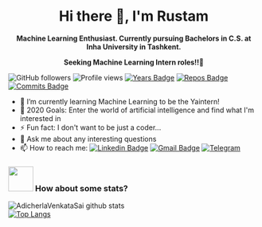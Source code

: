 <!--
**Rustam-Z/Rustam-Z** is a ✨ _special_ ✨ repository because its `README.md` (this file) appears on your GitHub profile.

Here are some ideas to get you started:

- 🔭 I’m currently working on ...
- 🌱 I’m currently learning ...
- 👯 I’m looking to collaborate with other developers
- 🤔 I’m looking for help with ...
- 💬 Ask me about ...
- 📫 How to reach me: ...
- 😄 Pronouns: ...
- ⚡ Fun fact: ...
- 🔮 <img src="https://media.giphy.com/media/WUlplcMpOCEmTGBtBW/giphy.gif" width="35">
<p align="left"> <img src="https://komarev.com/ghpvc/?username=Rustam-Z" alt="Rustam-Z" /> </p> 
-->

<h1 align="center">Hi there 👋, I'm Rustam </h1>
<p align="center"><b> Machine Learning Enthusiast. Currently pursuing Bachelors in C.S. at Inha University in Tashkent.
 </b>
</p>
<p align="center"><b>Seeking Machine Learning Intern roles!!🚀</b></p>

![GitHub followers](https://img.shields.io/github/followers/Rustam-Z?label=Follow&style=social) 
![Profile views](https://gpvc.arturio.dev/Rustam-Z) 
[![Years Badge](https://badges.pufler.dev/years/Rustam-Z)](https://badges.pufler.dev/years/Rustam-Z)
[![Repos Badge](https://badges.pufler.dev/repos/Rustam-Z)](https://badges.pufler.dev/repos/Rustam-Z)
[![Commits Badge](https://badges.pufler.dev/commits/monthly/Rustam-Z)](https://badges.pufler.dev/commits/monthly/Rustam-Z)

- 🔭 I’m currently learning Machine Learning to be the Yaintern!
- 🥅 2020 Goals: Enter the world of artificial intelligence and find what I'm interested in
- ⚡ Fun fact: I don't want to be just a coder...
- 💬 Ask me about any interesting questions 
- 📫 How to reach me:
[![Linkedin Badge](https://img.shields.io/badge/-LinkedIn-blue?style=flat-square&logo=Linkedin&logoColor=white&link=https://www.linkedin.com/in/yako-ism/)](https://www.linkedin.com/in/rustam-zokirov-6476b71a2/) 
[![Gmail Badge](https://img.shields.io/badge/-Gmail-c14438?style=flat-square&logo=Gmail&logoColor=white&link=mailto:zokirovrustam202@gmail.com)](mailto:zokirovrustam202@gmail.com) 
[![Telegram](https://img.shields.io/badge/-Telegram-2CA5E0?style=flat-square&logo=telegram&logoColor=white)](https://t.me/rz_zokirov)

### <img src="https://media.giphy.com/media/VgCDAzcKvsR6OM0uWg/giphy.gif" width="50"> How about some stats? 
![AdicherlaVenkataSai github stats](https://github-readme-stats.vercel.app/api?username=Rustam-Z&show_icons=true)    
[![Top Langs](https://github-readme-stats.vercel.app/api/top-langs/?username=Rustam-Z&layout=compact)](https://github.com/Rustam-Z/github-readme-stats)

